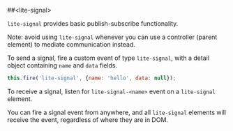 
<!-- [![Build status](https://travis-ci.org/PolymerElements/lite-signal.svg?branch=master)](https://travis-ci.org/PolymerElements/lite-signal) -->

<!-- _[Demo and API docs](https://elements.polymer-project.org/elements/lite-signal)_ -->


##&lt;lite-signal&gt;

`lite-signal` provides basic publish-subscribe functionality.

Note: avoid using `lite-signal` whenever you can use
a controller (parent element) to mediate communication
instead.

To send a signal, fire a custom event of type `lite-signal`, with
a detail object containing `name` and `data` fields.

```javascript
this.fire('lite-signal', {name: 'hello', data: null});
```

To receive a signal, listen for `lite-signal-<name>` event on a
`lite-signal` element.

  <lite-signal on-lite-signal-hello="{{helloSignal}}">

You can fire a signal event from anywhere, and all
`lite-signal` elements will receive the event, regardless
of where they are in DOM.
